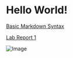 #  Hello World!

[Basic Markdown Syntax](https://yyygrace.github.io/cse15l-lab-reports/cheatsheet.html)

[Lab Report 1](https://yyygrace.github.io/cse15l-lab-reports/lab-report-1-week-2.html)

![Image](https://media.discordapp.net/attachments/635292391330283529/957871189739585536/FB_IMG_1647811031622.jpg)
